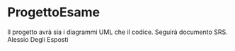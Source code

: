# ProgettoEsame
Il progetto avrà sia i diagrammi UML che il codice. Seguirà documento SRS.
Alessio Degli Esposti